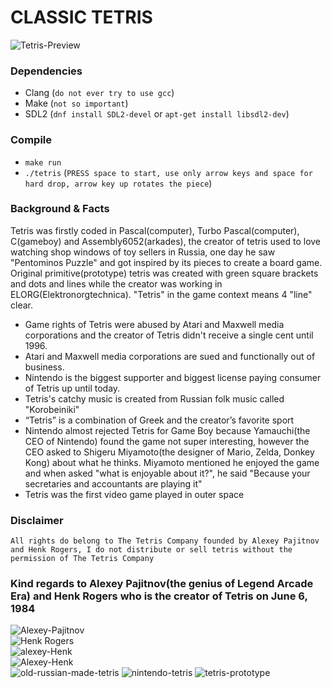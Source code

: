 
# CLASSIC TETRIS

![Tetris-Preview](https://media.giphy.com/media/QvFb7MKlw0YIHaFeoI/giphy.gif)

### Dependencies

- Clang (`do not ever try to use gcc`)
- Make (`not so important`)
- SDL2 (`dnf install SDL2-devel` or `apt-get install libsdl2-dev`)

### Compile

- `make run`
- `./tetris` (`PRESS space to start, use only arrow keys and space for hard drop, arrow key up rotates the piece`)

### Background & Facts

Tetris was firstly coded in Pascal(computer), Turbo Pascal(computer), C(gameboy) and Assembly6052(arkades), the creator of tetris used to love watching shop windows of toy sellers in Russia, one day he saw "Pentominos Puzzle" and got inspired by its pieces to create a board game. Original primitive(prototype) tetris was created with green square brackets and dots and lines while the creator was working in ELORG(Elektronorgtechnica). "Tetris" in the game context means 4 "line" clear.

- Game rights of Tetris were abused by Atari and Maxwell media corporations and the creator of Tetris didn't receive a single cent until 1996.
- Atari and Maxwell media corporations are sued and functionally out of business.
- Nintendo is the biggest supporter and biggest license paying consumer of Tetris up until today.
- Tetris's catchy music is created from Russian folk music called "Korobeiniki"
- “Tetris” is a combination of Greek and the creator’s favorite sport
- Nintendo almost rejected Tetris for Game Boy because  Yamauchi(the CEO of Nintendo) found the game not super interesting, however the CEO asked to Shigeru Miyamoto(the designer of Mario, Zelda, Donkey Kong) about what he thinks. Miyamoto mentioned he enjoyed the game and when asked "what is enjoyable about it?", he said "Because your secretaries and accountants are playing it"
- Tetris was the first video game played in outer space

### Disclaimer

`All rights do belong to The Tetris Company founded by Alexey Pajitnov and Henk Rogers, I do not distribute or sell tetris without the permission of The Tetris Company`

### Kind regards to Alexey Pajitnov(the genius of Legend Arcade Era) and Henk Rogers who is the creator of Tetris on June 6, 1984

![Alexey-Pajitnov](https://github.com/mrwormhole/tetris/assets/22800416/460ae2ac-ee34-4c76-b22f-c2b1e55fa6fc)
<br />
![Henk Rogers](https://github.com/mrwormhole/tetris/assets/22800416/3e99639e-9187-4cbb-ac6d-02e5912a8ea5)
<br />
![alexey-Henk](https://github.com/mrwormhole/tetris/assets/22800416/f0a4cc95-1c42-4d5b-8f67-09aabbfa9f1a)
<br />
![Alexey-Henk](https://github.com/mrwormhole/tetris/assets/22800416/e248a438-4df4-43fd-afc4-e3ce6fbe61fc)
<br />
![old-russian-made-tetris](https://github.com/mrwormhole/tetris/assets/22800416/9182d77d-5d6d-45d1-84b5-45de314ce44c)
![nintendo-tetris](https://github.com/mrwormhole/tetris/assets/22800416/1d03890f-3cf1-4407-bd11-5715810880e6)
![tetris-prototype](https://github.com/mrwormhole/tetris/assets/22800416/a0de6b8f-8ad1-46a5-a46a-34c01160239c)


